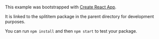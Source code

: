This example was bootstrapped with [Create React App](https://github.com/facebook/create-react-app).

It is linked to the splititem package in the parent directory for development purposes.

You can run `npm install` and then `npm start` to test your package.
